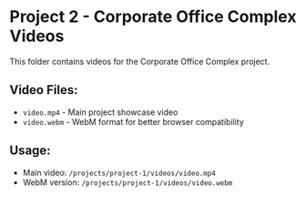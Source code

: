 # Project 2 - Corporate Office Complex Videos

This folder contains videos for the Corporate Office Complex project.

## Video Files:
- `video.mp4` - Main project showcase video
- `video.webm` - WebM format for better browser compatibility

## Usage:
- Main video: `/projects/project-1/videos/video.mp4`
- WebM version: `/projects/project-1/videos/video.webm`
